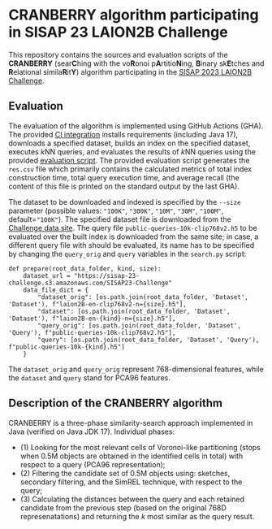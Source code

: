 # CRANBERRY algorithm participating in SISAP 23 LAION2B Challenge

This repository contains the sources and evaluation scripts of the **CRANBERRY** (sear**C**hing with the vo**R**onoi p**A**rtitio**N**ing, **B**inary sk**E**tches and **R**elational simila**R**it**Y**) algorithm participating in the [SISAP 2023 LAION2B Challenge](https://sisap-challenges.github.io/).

## Evaluation

The evaluation of the algorithm is implemented using GitHub Actions (GHA). The provided [CI integration](https://github.com/xsedmid/test-Python2Java/blob/master/.github/workflows/ci.yml) installs requirements (including Java 17), downloads a specified dataset, builds an index on the specified dataset, executes *k*NN queries, and evaluates the results of *k*NN queries using the provided [evaluation script](https://github.com/sisap-challenges/sisap23-laion-challenge-evaluation). The provided evaluation script generates the `res.csv` file which primarily contains the calculated metrics of total index construction time, total query execution time, and average recall (the content of this file is printed on the standard output by the last GHA).

The dataset to be downloaded and indexed is specified by the `--size` parameter (possible values: `"100K"`, `"300K"`, `"10M"`, `"30M"`, `"100M"`, default=`"100K"`). The specified dataset file is downloaded from the [Challenge data site](https://sisap-23-challenge.s3.amazonaws.com/SISAP23-Challenge). The query file `public-queries-10k-clip768v2.h5` to be evaluated over the built index is downloaded from the same site; in case, a different query file with should be evaluated, its name has to be specified by changing the `query_orig` and `query` variables in the `search.py` script:
```
def prepare(root_data_folder, kind, size):
    dataset_url = "https://sisap-23-challenge.s3.amazonaws.com/SISAP23-Challenge"
    data_file_dict = {
        "dataset_orig": [os.path.join(root_data_folder, 'Dataset', 'Dataset'), f"laion2B-en-clip768v2-n={size}.h5"],
        "dataset": [os.path.join(root_data_folder, 'Dataset', 'Dataset'), f"laion2B-en-{kind}-n={size}.h5"],
        "query_orig": [os.path.join(root_data_folder, 'Dataset', 'Query'), f"public-queries-10k-clip768v2.h5"],
        "query": [os.path.join(root_data_folder, 'Dataset', 'Query'), f"public-queries-10k-{kind}.h5"]
    }
```
The `dataset_orig` and `query_orig` represent 768-dimensional features, while the `dataset` and `query` stand for PCA96 features.

## Description of the CRANBERRY algorithm

CRANBERRY is a three-phase similarity-search approach implemented in Java (verified on Java JDK 17). Individual phases:
- (1) Looking for the most relevant cells of Voronoi-like partitioning (stops when 0.5M objects are obtained in the identified cells in total) with respect to a query (PCA96 representation);
- (2) Filtering the candidate set of 0.5M objects using: sketches, secondary filtering, and the SimREL technique, with respect to the query;
- (3) Calculating the distances between the query and each retained candidate from the previous step (based on the original 768D represenatations) and returning the *k* most similar as the query result.
